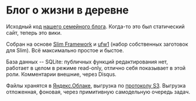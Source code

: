 # Блог о жизни в деревне

Исходный код [нашего семейного блога][1].  Когда-то это был статический сайт, теперь это вики.

Собран на основе [Slim Framework][2] и [ufw1][3] (набор собственных заготовок для Slim).  Всё максимально простое и быстое.

База данных -- SQLite: публичных функций редактирования нет, работает в целом в режиме read-only, отлично себя показывает в этой роли.  Комментарии внешние, через Disqus.

Файлы хранятся в [Яндекс.Облаке][4], выгрузка по [протоколу S3][5].  Выгрузка отложенная, фоновая, через примитивную самодельную очередь задач.

[1]: https://land.umonkey.net/
[2]: https://www.slimframework.com/
[3]: https://github.com/umonkey/ufw1
[4]: https://cloud.yandex.ru/services/storage "Yandex Object Storage"
[5]: https://cloud.yandex.ru/docs/storage/s3/
